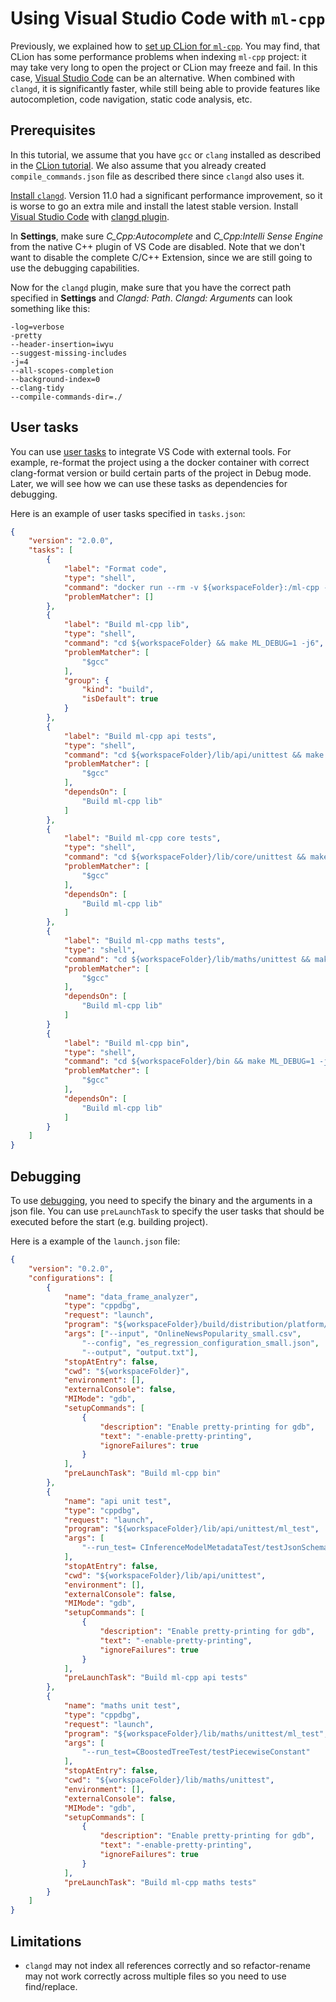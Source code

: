 # Using Visual Studio Code with `ml-cpp`

Previously, we explained how to [set up CLion for `ml-cpp`](../clion/using_clion.md). You may find, that CLion has some
performance problems when indexing `ml-cpp` project: it may take very long to open the project or CLion may freeze and
fail. In this case, [Visual Studio Code](https://code.visualstudio.com/) can be an alternative. When combined with
`clangd`, it is significantly faster, while still being able to provide features like autocompletion, code navigation,
static code analysis, etc.

## Prerequisites

In this tutorial, we assume that you have `gcc` or `clang` installed as described in the
[CLion tutorial](../clion/using_clion.md). We also assume that you already created `compile_commands.json` file as
described there since `clangd` also uses it.

[Install `clangd`](https://clangd.llvm.org/installation.html). Version 11.0 had a significant performance improvement,
so it is worse to go an extra mile and install the latest stable version. Install
[Visual Studio Code](https://code.visualstudio.com/) with
[clangd plugin](https://marketplace.visualstudio.com/items?itemName=llvm-vs-code-extensions.vscode-clangd).

In **Settings**, make sure *C_Cpp:Autocomplete* and *C_Cpp:Intelli Sense Engine* from the native C++ plugin of VS Code
are disabled. Note that we don't want to disable the complete C/C++ Extension, since we are still going to use the
debugging capabilities.

Now for the `clangd` plugin, make sure that you have the correct path specified in **Settings** and *Clangd: Path*.
*Clangd: Arguments* can look something like this:

```text
-log=verbose
-pretty
--header-insertion=iwyu
--suggest-missing-includes
-j=4
--all-scopes-completion
--background-index=0
--clang-tidy
--compile-commands-dir=./
```

## User tasks

You can use [user tasks](https://code.visualstudio.com/docs/editor/tasks) to integrate VS Code with external tools. For
example, re-format the project using a the docker container with correct clang-format version or build certain parts of
the project in Debug mode. Later, we will see how we can use these tasks as dependencies for debugging.

Here is an example of user tasks specified in `tasks.json`:

```json
{
    "version": "2.0.0",
    "tasks": [
        {
            "label": "Format code",
            "type": "shell",
            "command": "docker run --rm -v ${workspaceFolder}:/ml-cpp -u $(id -u):$(id -g) docker.elastic.co/ml-dev/ml-check-style:2 /ml-cpp/dev-tools/clang-format.sh",
            "problemMatcher": []
        },
        {
            "label": "Build ml-cpp lib",
            "type": "shell",
            "command": "cd ${workspaceFolder} && make ML_DEBUG=1 -j6",
            "problemMatcher": [
                "$gcc"
            ],
            "group": {
                "kind": "build",
                "isDefault": true
            }
        },
        {
            "label": "Build ml-cpp api tests",
            "type": "shell",
            "command": "cd ${workspaceFolder}/lib/api/unittest && make ML_DEBUG=1 -j6",
            "problemMatcher": [
                "$gcc"
            ],
            "dependsOn": [
                "Build ml-cpp lib"
            ]
        },
        {
            "label": "Build ml-cpp core tests",
            "type": "shell",
            "command": "cd ${workspaceFolder}/lib/core/unittest && make ML_DEBUG=1 -j6",
            "problemMatcher": [
                "$gcc"
            ],
            "dependsOn": [
                "Build ml-cpp lib"
            ]
        },
        {
            "label": "Build ml-cpp maths tests",
            "type": "shell",
            "command": "cd ${workspaceFolder}/lib/maths/unittest && make ML_DEBUG=1 -j6",
            "problemMatcher": [
                "$gcc"
            ],
            "dependsOn": [
                "Build ml-cpp lib"
            ]
        }
        {
            "label": "Build ml-cpp bin",
            "type": "shell",
            "command": "cd ${workspaceFolder}/bin && make ML_DEBUG=1 -j6",
            "problemMatcher": [
                "$gcc"
            ],
            "dependsOn": [
                "Build ml-cpp lib"
            ]
        }
    ]
}
```

## Debugging

To use [debugging](https://code.visualstudio.com/docs/editor/debugging), you need to specify the binary and the
arguments in a json file. You can use `preLaunchTask` to specify the user tasks that should be executed before the start
(e.g. building project).

Here is a example of the `launch.json` file:

```json
{
    "version": "0.2.0",
    "configurations": [
        {
            "name": "data_frame_analyzer",
            "type": "cppdbg",
            "request": "launch",
            "program": "${workspaceFolder}/build/distribution/platform/linux-x86_64/bin/data_frame_analyzer",
            "args": ["--input", "OnlineNewsPopularity_small.csv",
                "--config", "es_regression_configuration_small.json", 
                "--output", "output.txt"],
            "stopAtEntry": false,
            "cwd": "${workspaceFolder}",
            "environment": [],
            "externalConsole": false,
            "MIMode": "gdb",
            "setupCommands": [
                {
                    "description": "Enable pretty-printing for gdb",
                    "text": "-enable-pretty-printing",
                    "ignoreFailures": true
                }
            ],
            "preLaunchTask": "Build ml-cpp bin"
        },
        {
            "name": "api unit test",
            "type": "cppdbg",
            "request": "launch",
            "program": "${workspaceFolder}/lib/api/unittest/ml_test",
            "args": [
                "--run_test= CInferenceModelMetadataTest/testJsonSchema"
            ],
            "stopAtEntry": false,
            "cwd": "${workspaceFolder}/lib/api/unittest",
            "environment": [],
            "externalConsole": false,
            "MIMode": "gdb",
            "setupCommands": [
                {
                    "description": "Enable pretty-printing for gdb",
                    "text": "-enable-pretty-printing",
                    "ignoreFailures": true
                }
            ],
            "preLaunchTask": "Build ml-cpp api tests"
        },
        {
            "name": "maths unit test",
            "type": "cppdbg",
            "request": "launch",
            "program": "${workspaceFolder}/lib/maths/unittest/ml_test",
            "args": [
                "--run_test=CBoostedTreeTest/testPiecewiseConstant"
            ],
            "stopAtEntry": false,
            "cwd": "${workspaceFolder}/lib/maths/unittest",
            "environment": [],
            "externalConsole": false,
            "MIMode": "gdb",
            "setupCommands": [
                {
                    "description": "Enable pretty-printing for gdb",
                    "text": "-enable-pretty-printing",
                    "ignoreFailures": true
                }
            ],
            "preLaunchTask": "Build ml-cpp maths tests"
        }
    ]
}
```

## Limitations

* `clangd` may not index all references correctly and so refactor-rename may not work correctly across multiple files so
  you need to use find/replace.
